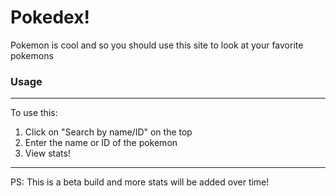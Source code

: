 # Pokedex!

Pokemon is cool and so you should use this site to look at your favorite pokemons

### Usage
___
To use this:
1. Click on "Search by name/ID" on the top
2. Enter the name or ID of the pokemon
3. View stats!

___
PS:
This is a beta build and more stats will be added over time!

